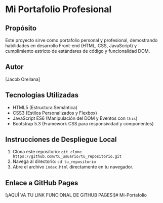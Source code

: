 # Mi Portafolio Profesional

## Propósito
Este proyecto sirve como portafolio personal y profesional, demostrando habilidades en desarrollo Front-end (HTML, CSS, JavaScript) y cumplimiento estricto de estándares de código y funcionalidad DOM.

## Autor
[Jacob Orellana]

## Tecnologías Utilizadas
* HTML5 (Estructura Semántica)
* CSS3 (Estilos Personalizados y Flexbox)
* JavaScript ES6 (Manipulación del DOM y Eventos con `this`)
* Bootstrap 5.3 (Framework CSS para responsividad y componentes)

## Instrucciones de Despliegue Local
1.  Clona este repositorio: `git clone https://github.com/tu_usuario/tu_repositorio.git`
2.  Navega al directorio: `cd tu_repositorio`
3.  Abre el archivo `index.html` directamente en tu navegador.

## Enlace a GitHub Pages
[¡AQUÍ VA TU LINK FUNCIONAL DE GITHUB PAGES!]# Mi-Portafolio
